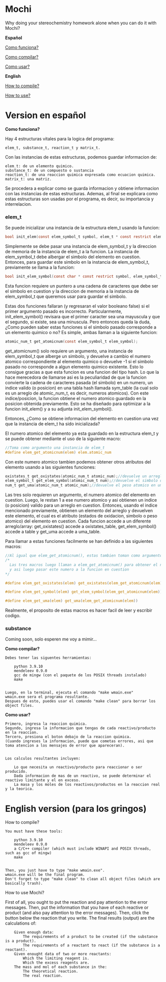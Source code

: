 # Mochi
Why doing your stereochemistry homework alone when you can do it with Mochi?

**Español**

[Como funciona?](#how_does_it_work_spn)

[Como compilar?](#how_to_compile_spn)
	
[Como usar?](#how_to_use_spn)


**English**
<!--[How does it work?](#how_does_it_work_spn)-->
[How to compile?](#how_to_compile_eng)

[How to use?](#how_to_use_eng)

		
# Version en español

**<a name="how_does_it_work_spn">Como funciona?</a>**
	
Hay 4 estructuras vitales para la logica del programa: 
	
	elem_t, substance_t, reaction_t y matrix_t.

Con las instancias de estas estructuras, podemos guardar informacion de:

	elem_t: de un elemento quimico.
	substance_t: de un compuesto o sustancia
	reaction_t: de una reaccion quimica expresada como ecuacion quimica.
	matrix_t: una matriz.

Se procedera a explicar como se guarda informacion y obtiene informacion con las instancias de estas estructuras. Ademas, al final se explicara como estas estructuras son usadas por el programa, es decir, su importancia y interrelacion.

### elem_t

Se puede inicializar una instancia de la estructura elem_t usando la funcion:
```C
bool init_elem(const elem_symbol_t symbol, elem_t * const restrict elem);
```
Simplemente se debe pasar una instancia de elem_symbol_t y la direccion de memoria de la instancia de elem_t a la funcion.
La instancia de elem_symbol_t debe albergar el simbolo del elemento en cuestion. Entonces, para guardar este simbolo en la instancia de elem_symbol_t, previamente se llama a la funcion:
```C
bool init_elem_symbol(const char * const restrict symbol, elem_symbol_t * const restrict elem_symbol);
```
Esta funcion requiere un puntero a una cadena de caracteres que debe ser el simbolo en cuestion y la direccion de memoria a la instancia de elem_symbol_t que queremos usar para guardar el simbolo.

Estas dos funciones fallaran (y regresaran el valor booleano false) si el primer argumento pasado es incorrecto. Particularmente, init_elem_symbol() revisara que el primer caracter sea una mayuscula y que el segundo, si existe, sea una minuscula.
Pero entonces queda la duda, ¿Como pueden saber estas funciones si el simbolo pasado corresponde a un elemento quimico o no?
Es simple, ambas llaman a la siguiente funcion:
```C
atomic_num_t get_atomicnum(const elem_symbol_t elem_symbol);
```
get_atomicnum() solo requiere un argumento, una instancia de elem_symbol_t que alberge un simbolo, y devuelve a cambio el numero atomico correspondiente al elemento quimico o devuelve -1 si el simbolo pasado no corresponde a algun elemento quimico existente. Esto lo consigue gracias a que esta funcion es una funcion del tipo hash. Lo que la hace merecedora de llamarse asi es la peculiaridad de que la funcion convierte la cadena de caracteres pasada (el simbolo) en un numero, un indice valido (o posicion) en una tabla hash llamada sym_table (la cual solo es un arreglo de atomic_num_t, es decir, numeros atomicos). Con este indice/posicion, la funcion obtiene el numero atomico guardado en la posicion obtenida previamente. Esto se ha diseñado para optimizar a la funcion init_elem() y a su adjunta init_elem_symbol().

Entonces, ¿Como se obtiene informacion del elemento en cuestion una vez que la instancia de elem_t ha sido inicializada?

El numero atomico del elemento ya esta guardado en la estructura elem_t y se puede obtener mediante el uso de la siguiente macro:
```C
//Toma como argumento una instancia de elem_t
#define elem_get_atomicnum(elem) elem.atomic_num
```
Con este numero atomico tambien podemos obtener otros atributos del elemento usando a las siguientes funciones:
```C
oxistates_t get_oxistates(atomic_num_t atomic_num);//devuelve un arreglo con los posibles estados de oxidacion de un elemento
elem_symbol_t get_elem_symbol(atomic_num_t num);//devuelve el simbolo del elemento
num_t get_uma(atomic_num_t atomic_num);//devuelve el peso atomico en uma del elemento
```
Las tres solo requieren un argumento, el numero atomico del elemento en cuestion. Luego, le restan 1 a ese numero atomico y asi obtienen un indice (o posicion) valido para un arreglo en cuestion. Entonces, usando el indice mencionado previamente, obtienen un elemento del arreglo y devuelven este elemento, el cual es el atributo (estados de oxidacion, simbolo o peso atomico) del elemento en cuestion. Cada funcion accede a un diferente arreglo/array: get_oxistates() accede a oxistates_table, get_elem_symbol() accede a table y get_uma accede a uma_table. 

Para llamar a estas funciones facilmente se han definido a las siguientes macros:
```C
//Al igual que elem_get_atomicnum(), estas tambien toman como argumento una instancia de elem_t
/*
  Las tres macros luego llaman a elem_get_atomicnum() para obtener el numero atomico
  y asi luego pasar este numero a la funcion en cuestion
*/

#define elem_get_oxistates(elem) get_oxistates(elem_get_atomicnum(elem))

#define elem_get_symbol(elem) get_elem_symbol(elem_get_atomicnum(elem))

#define elem_get_uma(elem) get_uma(elem_get_atomicnum(elem))
```
Realmente, el proposito de estas macros es hacer facil de leer y escribir codigo.

### substance

Coming soon, solo esperen me voy a mimir...

**<a name="how_to_compile_spn">Como compilar?</a>**
	
	Debes tener las siguentes herramientas:
	
		python 3.9.10 
		mendeleev 0.9.0
		gcc de mingw (con el paquete de los POSIX threads instalado)
		make
	
	
	Luego, en la terminal, ejecuta el comando "make wmain.exe"
	wmain.exe sera el programa resultante.
	Despues de esto, puedes usar el comando "make clean" para borrar los object files.

**<a name="how_to_use_spn">Como usar?</a>**
	
	Primero, ingresa la reaccion quimica.
	Segundo, ingresa la informacion que tengas de cada reactivo/producto en la reaccion.
	Tercero, presiona el boton debajo de la reaccion quimica.
	(Cuando ingreses la informacion, puede que cometas errores, asi que toma atencion a los mensajes de error que apareceran).
	
	
	Los calculos resultantes incluyen:
	
		Lo que necesita un reactivo/producto para reaccionar o ser producido.
		Dada informacion de mas de un reactivo, se puede determinar el reactivo limitante y el en exceso.
		La masa y los moles de los reactivos/productos en la reaccion real y la teorica.

# English version (para los gringos)

<a name="how_to_compile_eng">How to compile?</a>
	
	You must have these tools:
	
		python 3.9.10 
		mendeleev 0.9.0
		a C/C++ compiler (which must include WINAPI and POSIX threads, such as gcc of mingw)
		make
	
	
	Then, you just have to type "make wmain.exe".
	wmain.exe will be the final program.
	Don't forget to type "make clean" to clean all object files (which are basically trash).

<a name="how_to_use_eng">How to use Mochi?</a>

First of all, you ought to put the reaction and pay attention to the error messages.
	Then, put the information that you have of each reactive or product (and also pay attention to the error messages).
	Then, click the button below the reaction that you write.
	The final results (output) are the calculations of:

		Given enough data:
			The requirements of a product to be created (if the substance is a product).
			The requirements of a reactant to react (if the substance is a reactant).
		Given enought data of two or more reactants:
			Which the limiting reagent is.
			Which the excess reagents are.
		The mass and mol of each substance in the:	
			The theoretical reaction.
			The real reaction.

		

